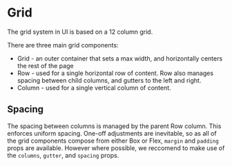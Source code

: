 # Grid

The grid system in UI is based on a 12 column grid.

There are three main grid components:
- Grid - an outer container that sets a max width, and horizontally centers the rest of the page
- Row - used for a single horizontal row of content. Row also manages spacing between child columns, and gutters to the left and right.
- Column - used for a single vertical column of content.

## Spacing
The spacing between columns is managed by the parent Row column. This enforces uniform spacing. One-off adjustments are inevitable, so as all of the grid components compose from either Box or Flex, `margin` and `padding` props are available. However where possible, we reccomend to make use of the `columns`, `gutter`, and `spacing` props.